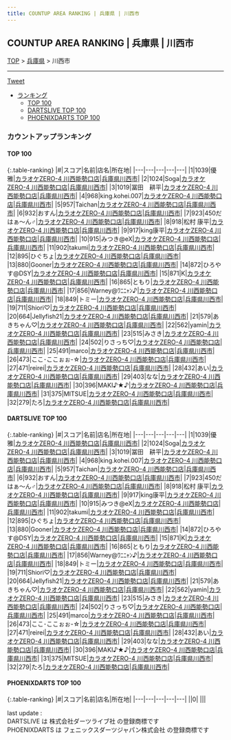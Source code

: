 ```yaml
---
title: COUNTUP AREA RANKING | 兵庫県 | 川西市
---
```

## COUNTUP AREA RANKING | 兵庫県 | 川西市

[TOP](/darts/rank/) > [兵庫県](/darts/rank/兵庫県/) > 川西市

___

<a href="https://twitter.com/share?ref_src=twsrc%5Etfw" data-text="COUNTUP AREA RANKING | 兵庫県川西市" class="twitter-share-button" data-hashtags="DARTSLIVE,PHOENIXDARTS,darts,ダーツ" data-show-count="false">Tweet</a>

* [ランキング](#カウントアップランキング)
    * [TOP 100](#top-100)
    * [DARTSLIVE TOP 100](#dartslive-top-100)
    * [PHOENIXDARTS TOP 100](#phoenixdarts-top-100)

### カウントアップランキング

#### TOP 100



{:.table-ranking}
|#|スコア|名前|店名|所在地|
|---|---|---|---|---|
|1|1039|<span class="rank-name-dl">優雅</span>|<a href="https://search.dartslive.com/jp/shop/e5b3c37bf9a839d00d9b047a20a7ba1e">カラオケZERO-4 川西能勢口店</a>|<a href="/darts/rank/兵庫県/川西市">兵庫県川西市</a>|
|2|1024|<span class="rank-name-dl">Soga</span>|<a href="https://search.dartslive.com/jp/shop/e5b3c37bf9a839d00d9b047a20a7ba1e">カラオケZERO-4 川西能勢口店</a>|<a href="/darts/rank/兵庫県/川西市">兵庫県川西市</a>|
|3|1019|<span class="rank-name-dl">冨田　耕平</span>|<a href="https://search.dartslive.com/jp/shop/e5b3c37bf9a839d00d9b047a20a7ba1e">カラオケZERO-4 川西能勢口店</a>|<a href="/darts/rank/兵庫県/川西市">兵庫県川西市</a>|
|4|968|<span class="rank-name-dl">king.kohei.007</span>|<a href="https://search.dartslive.com/jp/shop/e5b3c37bf9a839d00d9b047a20a7ba1e">カラオケZERO-4 川西能勢口店</a>|<a href="/darts/rank/兵庫県/川西市">兵庫県川西市</a>|
|5|957|<span class="rank-name-dl">Taichan</span>|<a href="https://search.dartslive.com/jp/shop/e5b3c37bf9a839d00d9b047a20a7ba1e">カラオケZERO-4 川西能勢口店</a>|<a href="/darts/rank/兵庫県/川西市">兵庫県川西市</a>|
|6|932|<span class="rank-name-dl">おすん</span>|<a href="https://search.dartslive.com/jp/shop/e5b3c37bf9a839d00d9b047a20a7ba1e">カラオケZERO-4 川西能勢口店</a>|<a href="/darts/rank/兵庫県/川西市">兵庫県川西市</a>|
|7|923|<span class="rank-name-dl">450だはぁ～ん♂</span>|<a href="https://search.dartslive.com/jp/shop/e5b3c37bf9a839d00d9b047a20a7ba1e">カラオケZERO-4 川西能勢口店</a>|<a href="/darts/rank/兵庫県/川西市">兵庫県川西市</a>|
|8|918|<span class="rank-name-dl">松村 康平</span>|<a href="https://search.dartslive.com/jp/shop/e5b3c37bf9a839d00d9b047a20a7ba1e">カラオケZERO-4 川西能勢口店</a>|<a href="/darts/rank/兵庫県/川西市">兵庫県川西市</a>|
|9|917|<span class="rank-name-dl">king康平</span>|<a href="https://search.dartslive.com/jp/shop/e5b3c37bf9a839d00d9b047a20a7ba1e">カラオケZERO-4 川西能勢口店</a>|<a href="/darts/rank/兵庫県/川西市">兵庫県川西市</a>|
|10|915|<span class="rank-name-dl">みつき@eX</span>|<a href="https://search.dartslive.com/jp/shop/e5b3c37bf9a839d00d9b047a20a7ba1e">カラオケZERO-4 川西能勢口店</a>|<a href="/darts/rank/兵庫県/川西市">兵庫県川西市</a>|
|11|902|<span class="rank-name-dl">takumi</span>|<a href="https://search.dartslive.com/jp/shop/e5b3c37bf9a839d00d9b047a20a7ba1e">カラオケZERO-4 川西能勢口店</a>|<a href="/darts/rank/兵庫県/川西市">兵庫県川西市</a>|
|12|895|<span class="rank-name-dl">ひぐちょ</span>|<a href="https://search.dartslive.com/jp/shop/e5b3c37bf9a839d00d9b047a20a7ba1e">カラオケZERO-4 川西能勢口店</a>|<a href="/darts/rank/兵庫県/川西市">兵庫県川西市</a>|
|13|880|<span class="rank-name-dl">Gooner</span>|<a href="https://search.dartslive.com/jp/shop/e5b3c37bf9a839d00d9b047a20a7ba1e">カラオケZERO-4 川西能勢口店</a>|<a href="/darts/rank/兵庫県/川西市">兵庫県川西市</a>|
|14|872|<span class="rank-name-dl">ひろやす@DSY</span>|<a href="https://search.dartslive.com/jp/shop/e5b3c37bf9a839d00d9b047a20a7ba1e">カラオケZERO-4 川西能勢口店</a>|<a href="/darts/rank/兵庫県/川西市">兵庫県川西市</a>|
|15|871|<span class="rank-name-dl">K</span>|<a href="https://search.dartslive.com/jp/shop/e5b3c37bf9a839d00d9b047a20a7ba1e">カラオケZERO-4 川西能勢口店</a>|<a href="/darts/rank/兵庫県/川西市">兵庫県川西市</a>|
|16|865|<span class="rank-name-dl">ともり</span>|<a href="https://search.dartslive.com/jp/shop/e5b3c37bf9a839d00d9b047a20a7ba1e">カラオケZERO-4 川西能勢口店</a>|<a href="/darts/rank/兵庫県/川西市">兵庫県川西市</a>|
|17|856|<span class="rank-name-dl">Warney@ﾜﾆﾆｬﾝ♪</span>|<a href="https://search.dartslive.com/jp/shop/e5b3c37bf9a839d00d9b047a20a7ba1e">カラオケZERO-4 川西能勢口店</a>|<a href="/darts/rank/兵庫県/川西市">兵庫県川西市</a>|
|18|849|<span class="rank-name-dl">トミー</span>|<a href="https://search.dartslive.com/jp/shop/e5b3c37bf9a839d00d9b047a20a7ba1e">カラオケZERO-4 川西能勢口店</a>|<a href="/darts/rank/兵庫県/川西市">兵庫県川西市</a>|
|19|711|<span class="rank-name-dl">Shiori♡</span>|<a href="https://search.dartslive.com/jp/shop/e5b3c37bf9a839d00d9b047a20a7ba1e">カラオケZERO-4 川西能勢口店</a>|<a href="/darts/rank/兵庫県/川西市">兵庫県川西市</a>|
|20|664|<span class="rank-name-dl">Jellyfish21</span>|<a href="https://search.dartslive.com/jp/shop/e5b3c37bf9a839d00d9b047a20a7ba1e">カラオケZERO-4 川西能勢口店</a>|<a href="/darts/rank/兵庫県/川西市">兵庫県川西市</a>|
|21|579|<span class="rank-name-dl">あきちゃん♡</span>|<a href="https://search.dartslive.com/jp/shop/e5b3c37bf9a839d00d9b047a20a7ba1e">カラオケZERO-4 川西能勢口店</a>|<a href="/darts/rank/兵庫県/川西市">兵庫県川西市</a>|
|22|562|<span class="rank-name-dl">yamin</span>|<a href="https://search.dartslive.com/jp/shop/e5b3c37bf9a839d00d9b047a20a7ba1e">カラオケZERO-4 川西能勢口店</a>|<a href="/darts/rank/兵庫県/川西市">兵庫県川西市</a>|
|23|515|<span class="rank-name-dl">みさき</span>|<a href="https://search.dartslive.com/jp/shop/e5b3c37bf9a839d00d9b047a20a7ba1e">カラオケZERO-4 川西能勢口店</a>|<a href="/darts/rank/兵庫県/川西市">兵庫県川西市</a>|
|24|502|<span class="rank-name-dl">りさっち♡</span>|<a href="https://search.dartslive.com/jp/shop/e5b3c37bf9a839d00d9b047a20a7ba1e">カラオケZERO-4 川西能勢口店</a>|<a href="/darts/rank/兵庫県/川西市">兵庫県川西市</a>|
|25|491|<span class="rank-name-dl">marco</span>|<a href="https://search.dartslive.com/jp/shop/e5b3c37bf9a839d00d9b047a20a7ba1e">カラオケZERO-4 川西能勢口店</a>|<a href="/darts/rank/兵庫県/川西市">兵庫県川西市</a>|
|26|473|<span class="rank-name-dl">ここ･ここぉぉ-☆</span>|<a href="https://search.dartslive.com/jp/shop/e5b3c37bf9a839d00d9b047a20a7ba1e">カラオケZERO-4 川西能勢口店</a>|<a href="/darts/rank/兵庫県/川西市">兵庫県川西市</a>|
|27|471|<span class="rank-name-dl">reirei</span>|<a href="https://search.dartslive.com/jp/shop/e5b3c37bf9a839d00d9b047a20a7ba1e">カラオケZERO-4 川西能勢口店</a>|<a href="/darts/rank/兵庫県/川西市">兵庫県川西市</a>|
|28|432|<span class="rank-name-dl">あい</span>|<a href="https://search.dartslive.com/jp/shop/e5b3c37bf9a839d00d9b047a20a7ba1e">カラオケZERO-4 川西能勢口店</a>|<a href="/darts/rank/兵庫県/川西市">兵庫県川西市</a>|
|29|403|<span class="rank-name-dl">なな</span>|<a href="https://search.dartslive.com/jp/shop/e5b3c37bf9a839d00d9b047a20a7ba1e">カラオケZERO-4 川西能勢口店</a>|<a href="/darts/rank/兵庫県/川西市">兵庫県川西市</a>|
|30|396|<span class="rank-name-dl">MAKI♪★♪</span>|<a href="https://search.dartslive.com/jp/shop/e5b3c37bf9a839d00d9b047a20a7ba1e">カラオケZERO-4 川西能勢口店</a>|<a href="/darts/rank/兵庫県/川西市">兵庫県川西市</a>|
|31|375|<span class="rank-name-dl">MITSUE</span>|<a href="https://search.dartslive.com/jp/shop/e5b3c37bf9a839d00d9b047a20a7ba1e">カラオケZERO-4 川西能勢口店</a>|<a href="/darts/rank/兵庫県/川西市">兵庫県川西市</a>|
|32|279|<span class="rank-name-dl">たろ</span>|<a href="https://search.dartslive.com/jp/shop/e5b3c37bf9a839d00d9b047a20a7ba1e">カラオケZERO-4 川西能勢口店</a>|<a href="/darts/rank/兵庫県/川西市">兵庫県川西市</a>|


#### DARTSLIVE TOP 100



{:.table-ranking}
|#|スコア|名前|店名|所在地|
|---|---|---|---|---|
|1|1039|<span class="rank-name-dl">優雅</span>|<a href="https://search.dartslive.com/jp/shop/e5b3c37bf9a839d00d9b047a20a7ba1e">カラオケZERO-4 川西能勢口店</a>|<a href="/darts/rank/兵庫県/川西市">兵庫県川西市</a>|
|2|1024|<span class="rank-name-dl">Soga</span>|<a href="https://search.dartslive.com/jp/shop/e5b3c37bf9a839d00d9b047a20a7ba1e">カラオケZERO-4 川西能勢口店</a>|<a href="/darts/rank/兵庫県/川西市">兵庫県川西市</a>|
|3|1019|<span class="rank-name-dl">冨田　耕平</span>|<a href="https://search.dartslive.com/jp/shop/e5b3c37bf9a839d00d9b047a20a7ba1e">カラオケZERO-4 川西能勢口店</a>|<a href="/darts/rank/兵庫県/川西市">兵庫県川西市</a>|
|4|968|<span class="rank-name-dl">king.kohei.007</span>|<a href="https://search.dartslive.com/jp/shop/e5b3c37bf9a839d00d9b047a20a7ba1e">カラオケZERO-4 川西能勢口店</a>|<a href="/darts/rank/兵庫県/川西市">兵庫県川西市</a>|
|5|957|<span class="rank-name-dl">Taichan</span>|<a href="https://search.dartslive.com/jp/shop/e5b3c37bf9a839d00d9b047a20a7ba1e">カラオケZERO-4 川西能勢口店</a>|<a href="/darts/rank/兵庫県/川西市">兵庫県川西市</a>|
|6|932|<span class="rank-name-dl">おすん</span>|<a href="https://search.dartslive.com/jp/shop/e5b3c37bf9a839d00d9b047a20a7ba1e">カラオケZERO-4 川西能勢口店</a>|<a href="/darts/rank/兵庫県/川西市">兵庫県川西市</a>|
|7|923|<span class="rank-name-dl">450だはぁ～ん♂</span>|<a href="https://search.dartslive.com/jp/shop/e5b3c37bf9a839d00d9b047a20a7ba1e">カラオケZERO-4 川西能勢口店</a>|<a href="/darts/rank/兵庫県/川西市">兵庫県川西市</a>|
|8|918|<span class="rank-name-dl">松村 康平</span>|<a href="https://search.dartslive.com/jp/shop/e5b3c37bf9a839d00d9b047a20a7ba1e">カラオケZERO-4 川西能勢口店</a>|<a href="/darts/rank/兵庫県/川西市">兵庫県川西市</a>|
|9|917|<span class="rank-name-dl">king康平</span>|<a href="https://search.dartslive.com/jp/shop/e5b3c37bf9a839d00d9b047a20a7ba1e">カラオケZERO-4 川西能勢口店</a>|<a href="/darts/rank/兵庫県/川西市">兵庫県川西市</a>|
|10|915|<span class="rank-name-dl">みつき@eX</span>|<a href="https://search.dartslive.com/jp/shop/e5b3c37bf9a839d00d9b047a20a7ba1e">カラオケZERO-4 川西能勢口店</a>|<a href="/darts/rank/兵庫県/川西市">兵庫県川西市</a>|
|11|902|<span class="rank-name-dl">takumi</span>|<a href="https://search.dartslive.com/jp/shop/e5b3c37bf9a839d00d9b047a20a7ba1e">カラオケZERO-4 川西能勢口店</a>|<a href="/darts/rank/兵庫県/川西市">兵庫県川西市</a>|
|12|895|<span class="rank-name-dl">ひぐちょ</span>|<a href="https://search.dartslive.com/jp/shop/e5b3c37bf9a839d00d9b047a20a7ba1e">カラオケZERO-4 川西能勢口店</a>|<a href="/darts/rank/兵庫県/川西市">兵庫県川西市</a>|
|13|880|<span class="rank-name-dl">Gooner</span>|<a href="https://search.dartslive.com/jp/shop/e5b3c37bf9a839d00d9b047a20a7ba1e">カラオケZERO-4 川西能勢口店</a>|<a href="/darts/rank/兵庫県/川西市">兵庫県川西市</a>|
|14|872|<span class="rank-name-dl">ひろやす@DSY</span>|<a href="https://search.dartslive.com/jp/shop/e5b3c37bf9a839d00d9b047a20a7ba1e">カラオケZERO-4 川西能勢口店</a>|<a href="/darts/rank/兵庫県/川西市">兵庫県川西市</a>|
|15|871|<span class="rank-name-dl">K</span>|<a href="https://search.dartslive.com/jp/shop/e5b3c37bf9a839d00d9b047a20a7ba1e">カラオケZERO-4 川西能勢口店</a>|<a href="/darts/rank/兵庫県/川西市">兵庫県川西市</a>|
|16|865|<span class="rank-name-dl">ともり</span>|<a href="https://search.dartslive.com/jp/shop/e5b3c37bf9a839d00d9b047a20a7ba1e">カラオケZERO-4 川西能勢口店</a>|<a href="/darts/rank/兵庫県/川西市">兵庫県川西市</a>|
|17|856|<span class="rank-name-dl">Warney@ﾜﾆﾆｬﾝ♪</span>|<a href="https://search.dartslive.com/jp/shop/e5b3c37bf9a839d00d9b047a20a7ba1e">カラオケZERO-4 川西能勢口店</a>|<a href="/darts/rank/兵庫県/川西市">兵庫県川西市</a>|
|18|849|<span class="rank-name-dl">トミー</span>|<a href="https://search.dartslive.com/jp/shop/e5b3c37bf9a839d00d9b047a20a7ba1e">カラオケZERO-4 川西能勢口店</a>|<a href="/darts/rank/兵庫県/川西市">兵庫県川西市</a>|
|19|711|<span class="rank-name-dl">Shiori♡</span>|<a href="https://search.dartslive.com/jp/shop/e5b3c37bf9a839d00d9b047a20a7ba1e">カラオケZERO-4 川西能勢口店</a>|<a href="/darts/rank/兵庫県/川西市">兵庫県川西市</a>|
|20|664|<span class="rank-name-dl">Jellyfish21</span>|<a href="https://search.dartslive.com/jp/shop/e5b3c37bf9a839d00d9b047a20a7ba1e">カラオケZERO-4 川西能勢口店</a>|<a href="/darts/rank/兵庫県/川西市">兵庫県川西市</a>|
|21|579|<span class="rank-name-dl">あきちゃん♡</span>|<a href="https://search.dartslive.com/jp/shop/e5b3c37bf9a839d00d9b047a20a7ba1e">カラオケZERO-4 川西能勢口店</a>|<a href="/darts/rank/兵庫県/川西市">兵庫県川西市</a>|
|22|562|<span class="rank-name-dl">yamin</span>|<a href="https://search.dartslive.com/jp/shop/e5b3c37bf9a839d00d9b047a20a7ba1e">カラオケZERO-4 川西能勢口店</a>|<a href="/darts/rank/兵庫県/川西市">兵庫県川西市</a>|
|23|515|<span class="rank-name-dl">みさき</span>|<a href="https://search.dartslive.com/jp/shop/e5b3c37bf9a839d00d9b047a20a7ba1e">カラオケZERO-4 川西能勢口店</a>|<a href="/darts/rank/兵庫県/川西市">兵庫県川西市</a>|
|24|502|<span class="rank-name-dl">りさっち♡</span>|<a href="https://search.dartslive.com/jp/shop/e5b3c37bf9a839d00d9b047a20a7ba1e">カラオケZERO-4 川西能勢口店</a>|<a href="/darts/rank/兵庫県/川西市">兵庫県川西市</a>|
|25|491|<span class="rank-name-dl">marco</span>|<a href="https://search.dartslive.com/jp/shop/e5b3c37bf9a839d00d9b047a20a7ba1e">カラオケZERO-4 川西能勢口店</a>|<a href="/darts/rank/兵庫県/川西市">兵庫県川西市</a>|
|26|473|<span class="rank-name-dl">ここ･ここぉぉ-☆</span>|<a href="https://search.dartslive.com/jp/shop/e5b3c37bf9a839d00d9b047a20a7ba1e">カラオケZERO-4 川西能勢口店</a>|<a href="/darts/rank/兵庫県/川西市">兵庫県川西市</a>|
|27|471|<span class="rank-name-dl">reirei</span>|<a href="https://search.dartslive.com/jp/shop/e5b3c37bf9a839d00d9b047a20a7ba1e">カラオケZERO-4 川西能勢口店</a>|<a href="/darts/rank/兵庫県/川西市">兵庫県川西市</a>|
|28|432|<span class="rank-name-dl">あい</span>|<a href="https://search.dartslive.com/jp/shop/e5b3c37bf9a839d00d9b047a20a7ba1e">カラオケZERO-4 川西能勢口店</a>|<a href="/darts/rank/兵庫県/川西市">兵庫県川西市</a>|
|29|403|<span class="rank-name-dl">なな</span>|<a href="https://search.dartslive.com/jp/shop/e5b3c37bf9a839d00d9b047a20a7ba1e">カラオケZERO-4 川西能勢口店</a>|<a href="/darts/rank/兵庫県/川西市">兵庫県川西市</a>|
|30|396|<span class="rank-name-dl">MAKI♪★♪</span>|<a href="https://search.dartslive.com/jp/shop/e5b3c37bf9a839d00d9b047a20a7ba1e">カラオケZERO-4 川西能勢口店</a>|<a href="/darts/rank/兵庫県/川西市">兵庫県川西市</a>|
|31|375|<span class="rank-name-dl">MITSUE</span>|<a href="https://search.dartslive.com/jp/shop/e5b3c37bf9a839d00d9b047a20a7ba1e">カラオケZERO-4 川西能勢口店</a>|<a href="/darts/rank/兵庫県/川西市">兵庫県川西市</a>|
|32|279|<span class="rank-name-dl">たろ</span>|<a href="https://search.dartslive.com/jp/shop/e5b3c37bf9a839d00d9b047a20a7ba1e">カラオケZERO-4 川西能勢口店</a>|<a href="/darts/rank/兵庫県/川西市">兵庫県川西市</a>|


#### PHOENIXDARTS TOP 100



{:.table-ranking}
|#|スコア|名前|店名|所在地|
|---|---|---|---|---|
||0|<span class="rank-name-dl"> </span>|<a href=""></a>|<a href="/darts/rank//"></a>|


<div class="footer border-top border-gray-light mt-5 pt-3 text-right text-gray">
    last update : <span style="font-weight: italic" id="foot_last_modified"></span><br />
    DARTSLIVE は 株式会社ダーツライブ社 の登録商標です<br />
    PHOENIXDARTS は フェニックスダーツジャパン株式会社 の登録商標です<br />
</div>

<script src="https://cdnjs.cloudflare.com/ajax/libs/jquery.tablesorter/2.31.3/js/jquery.tablesorter.min.js" integrity="sha512-qzgd5cYSZcosqpzpn7zF2ZId8f/8CHmFKZ8j7mU4OUXTNRd5g+ZHBPsgKEwoqxCtdQvExE5LprwwPAgoicguNg==" crossorigin="anonymous" referrerpolicy="no-referrer"></script>
<link rel="stylesheet" href="https://cdnjs.cloudflare.com/ajax/libs/jquery.tablesorter/2.31.3/css/theme.default.min.css" integrity="sha512-wghhOJkjQX0Lh3NSWvNKeZ0ZpNn+SPVXX1Qyc9OCaogADktxrBiBdKGDoqVUOyhStvMBmJQ8ZdMHiR3wuEq8+w==" crossorigin="anonymous" referrerpolicy="no-referrer" />
<script>
$(function() {
    $(".table-ranking").tablesorter({sortList:[[0, 0]]});
    $("#foot_last_modified").text(formatDate(new Date(document.lastModified), 'yyyy-MM-dd HH:mm:ss'));
});
</script>

<script async src="https://platform.twitter.com/widgets.js" charset="utf-8"></script>